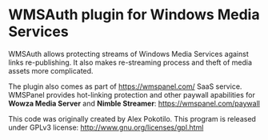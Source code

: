 WMSAuth plugin for Windows Media Services
=======

WMSAuth allows protecting streams of Windows Media Services against links re-publishing.
It also makes re-streaming process and theft of media assets more complicated.

The plugin also comes as part of https://wmspanel.com/ SaaS service.
WMSPanel provides hot-linking protection and other paywall apabilities for **Wowza Media Server** and **Nimble Streamer**: https://wmspanel.com/paywall

This code was originally created by Alex Pokotilo.
This program is released under GPLv3 license: http://www.gnu.org/licenses/gpl.html
